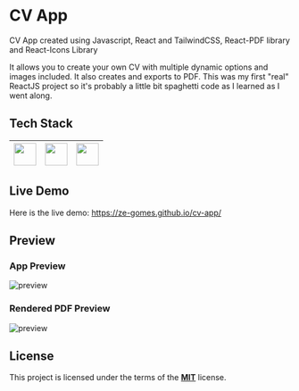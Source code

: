 # CV App

CV App created using Javascript, React and TailwindCSS, React-PDF library and React-Icons Library

It allows you to create your own CV with multiple dynamic options and images included. It also creates and exports to PDF. This was my first "real" ReactJS project so it's probably a little bit spaghetti code as I learned as I went along.

## Tech Stack

| <img src="https://cdn.jsdelivr.net/npm/simple-icons@v4/icons/javascript.svg" width="40">  	|   <img src="https://cdn.jsdelivr.net/npm/simple-icons@v4/icons/react.svg" width="40">	|   <img src="https://cdn.jsdelivr.net/npm/simple-icons@v4/icons/tailwindcss.svg" width="40">	|  
|:-:	|:-:	|:-:


## Live Demo
Here is the live demo: https://ze-gomes.github.io/cv-app/

## Preview
### App Preview
![preview](https://i.imgur.com/V3UUlDb.png)
### Rendered PDF Preview
![preview](https://i.imgur.com/JQy2iHl.png)

## License
This project is licensed under the terms of the **[MIT](https://choosealicense.com/licenses/mit/)**  license. 
